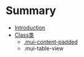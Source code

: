 # Summary

* [Introduction](README.md)
* [Class类](chapter1.md)
   * [.mui-content-padded](mui-content-padded.md)
   * .mui-table-view

